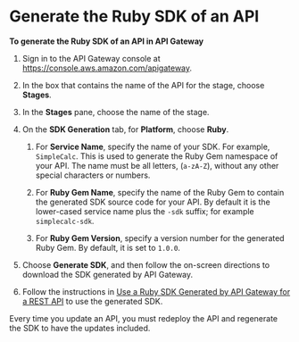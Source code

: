 # Generate the Ruby SDK of an API<a name="generate-ruby-sdk-of-an-api"></a>

**To generate the Ruby SDK of an API in API Gateway**

1. Sign in to the API Gateway console at [https://console\.aws\.amazon\.com/apigateway](https://console.aws.amazon.com/apigateway)\.

1. In the box that contains the name of the API for the stage, choose **Stages**\. 

1. In the **Stages** pane, choose the name of the stage\.

1. On the **SDK Generation** tab, for **Platform**, choose **Ruby**\. 

   1.  For **Service Name**, specify the name of your SDK\. For example, `SimpleCalc`\. This is used to generate the Ruby Gem namespace of your API\. The name must be all letters, \(`a-zA-Z`\), without any other special characters or numbers\.

   1.  For **Ruby Gem Name**, specify the name of the Ruby Gem to contain the generated SDK source code for your API\. By default it is the lower\-cased service name plus the `-sdk` suffix; for example `simplecalc-sdk`\.

   1.  For **Ruby Gem Version**, specify a version number for the generated Ruby Gem\. By default, it is set to `1.0.0`\.

1. Choose **Generate SDK**, and then follow the on\-screen directions to download the SDK generated by API Gateway\.

1. Follow the instructions in [Use a Ruby SDK Generated by API Gateway for a REST API](how-to-call-sdk-ruby.md) to use the generated SDK\.

 Every time you update an API, you must redeploy the API and regenerate the SDK to have the updates included\. 